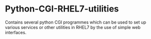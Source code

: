 # Python-CGI-RHEL7-utilities
Contains several python CGI programmes which can be used to set up various services or other utilities in RHEL7 by the use of simple web interfaces.
